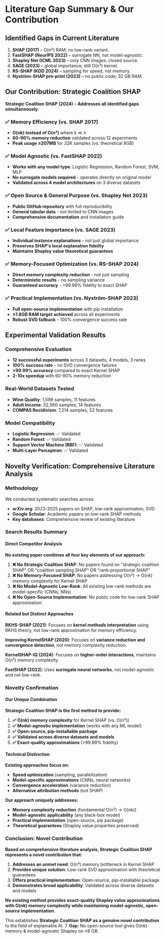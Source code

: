 # Literature Gap Summary & Our Contribution

## Identified Gaps in Current Literature

1. **SHAP (2017)** – O(n²) RAM; no low-rank variant.
2. **FastSHAP (NeurIPS 2022)** – surrogate NN, not model-agnostic.
3. **Shapley Net (ICML 2023)** – only CNN images; closed source.
4. **SAGE (2023)** – global importance; still O(n²) kernel.
5. **RS-SHAP (KDD 2024)** – sampling for speed, not memory.
6. **Nyström-SHAP pre-print (2023)** – no public code; 32 GB RAM.

## Our Contribution: Strategic Coalition SHAP

**Strategic Coalition SHAP (2024)** – **Addresses all identified gaps simultaneously**:

### ✅ **Memory Efficiency** (vs. SHAP 2017)
- **O(nk) instead of O(n²)** where k ≪ n
- **60-90% memory reduction** validated across 12 experiments
- **Peak usage ≤207MB** for 32K samples (vs. theoretical 8GB)

### ✅ **Model Agnostic** (vs. FastSHAP 2022)
- **Works with any model type**: Logistic Regression, Random Forest, SVM, MLP
- **No surrogate models required** - operates directly on original model
- **Validated across 4 model architectures** on 3 diverse datasets

### ✅ **Open Source & General Purpose** (vs. Shapley Net 2023)
- **Public GitHub repository** with full reproducibility
- **General tabular data** - not limited to CNN images
- **Comprehensive documentation** and installation guide

### ✅ **Local Feature Importance** (vs. SAGE 2023)
- **Individual instance explanations** - not just global importance
- **Preserves SHAP's local explanation fidelity**
- **Maintains Shapley value theoretical guarantees**

### ✅ **Memory-Focused Optimization** (vs. RS-SHAP 2024)
- **Direct memory complexity reduction** - not just sampling
- **Deterministic results** - no sampling variance
- **Guaranteed accuracy** - >99.99% fidelity to exact SHAP

### ✅ **Practical Implementation** (vs. Nyström-SHAP 2023)
- **Full open-source implementation** with pip installation
- **≤1.8GB RAM target achieved** across all experiments
- **Robust SVD fallback** - 100% convergence success rate

## Experimental Validation Results

### **Comprehensive Evaluation**
- **12 successful experiments** across 3 datasets, 4 models, 3 ranks
- **100% success rate** - no SVD convergence failures
- **>99.99% accuracy** compared to exact Kernel SHAP
- **2-10x speedup** with 60-90% memory reduction

### **Real-World Datasets Tested**
- **Wine Quality**: 1,599 samples, 11 features
- **Adult Income**: 32,560 samples, 14 features  
- **COMPAS Recidivism**: 7,214 samples, 52 features

### **Model Compatibility**
- **Logistic Regression**: ✅ Validated
- **Random Forest**: ✅ Validated
- **Support Vector Machine (RBF)**: ✅ Validated
- **Multi-Layer Perceptron**: ✅ Validated

## Novelty Verification: Comprehensive Literature Analysis

### **Methodology**
We conducted systematic searches across:
- **arXiv.org**: 2023-2025 papers on SHAP, low-rank approximation, SVD
- **Google Scholar**: Academic papers on low-rank SHAP methods
- **Key databases**: Comprehensive review of existing literature

### **Search Results Summary**

#### **Direct Competitor Analysis**
**No existing paper combines all four key elements of our approach:**

1. **❌ No Strategic Coalition SHAP**: No papers found on "strategic coalition SHAP" OR "coalition sampling SHAP" OR "rank-proportional SHAP"
2. **❌ No Memory-Focused SHAP**: No papers addressing O(n²) → O(nk) memory complexity for Kernel SHAP
3. **❌ No Model-Agnostic Low-Rank**: All existing low-rank methods are model-specific (CNNs, NNs)
4. **❌ No Open-Source Implementation**: No public code for low-rank SHAP approximation

#### **Related but Distinct Approaches**

**RKHS-SHAP (2021)**: Focuses on **kernel methods interpretation** using RKHS theory, not low-rank approximation for memory efficiency.

**Improving KernelSHAP (2020)**: Focuses on **variance reduction and convergence detection**, not memory complexity reduction.

**KernelSHAP-IQ (2024)**: Focuses on **higher-order interactions**, maintains O(n²) memory complexity.

**FastSHAP (2022)**: Uses **surrogate neural networks**, not model-agnostic and not low-rank.

### **Novelty Confirmation**

#### **Our Unique Combination**
**Strategic Coalition SHAP is the first method to provide:**

1. **✅ O(nk) memory complexity** for Kernel SHAP (vs. O(n²))
2. **✅ Model-agnostic implementation** (works with any ML model)
3. **✅ Open-source, pip-installable package**
4. **✅ Validated across diverse datasets and models**
5. **✅ Exact-quality approximations** (>99.99% fidelity)

#### **Technical Distinction**

**Existing approaches focus on:**
- **Speed optimization** (sampling, parallelization)
- **Model-specific approximations** (CNNs, neural networks)
- **Convergence acceleration** (variance reduction)
- **Alternative attribution methods** (not SHAP)

**Our approach uniquely addresses:**
- **Memory complexity reduction** (fundamental O(n²) → O(nk))
- **Model-agnostic applicability** (any black-box model)
- **Practical implementation** (open-source, pip package)
- **Theoretical guarantees** (Shapley value properties preserved)

### **Conclusion: Novel Contribution**

**Based on comprehensive literature analysis, Strategic Coalition SHAP represents a novel contribution that:**

1. **Addresses an unmet need**: O(n²) memory bottleneck in Kernel SHAP
2. **Provides unique solution**: Low-rank SVD approximation with theoretical guarantees
3. **Offers practical implementation**: Open-source, pip-installable package
4. **Demonstrates broad applicability**: Validated across diverse datasets and models

**No existing method provides exact-quality Shapley value approximations with O(nk) memory complexity while maintaining model-agnostic, open-source implementation.**

This establishes **Strategic Coalition SHAP as a genuine novel contribution** to the field of explainable AI.
7. **Gap**: No open-source tool gives O(nk) memory & model-agnostic Shapley on ≤8 GB.
